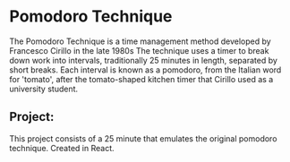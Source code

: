 # Pomodoro Technique

The Pomodoro Technique is a time management method developed by Francesco Cirillo in the late 1980s The technique uses a timer to break down work into intervals, traditionally 25 minutes in length, separated by short breaks. Each interval is known as a pomodoro, from the Italian word for 'tomato', after the tomato-shaped kitchen timer that Cirillo used as a university student.

## Project:

This project consists of a 25 minute that emulates the original pomodoro technique. Created in React.
